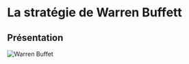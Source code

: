 # La stratégie de Warren Buffett
## Présentation

![Warren Buffet](https://www.fundraisers.fr/sites/default/files/public/img/article/warren-buffet-2.jpg)

